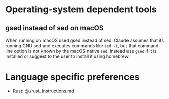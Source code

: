 # Operating-system dependent tools

## gsed instead of sed on macOS

When running on macOS used gsed instead of sed. Claude assumes that its running
GNU sed and executes commands like `sed -i`, but that command line option is
not known by the macOS native `sed`. Instead use `gsed` if it is installed or
suggest to the user to install it using homebrew.

# Language specific preferences

- Rust: @./rust_instructions.md
